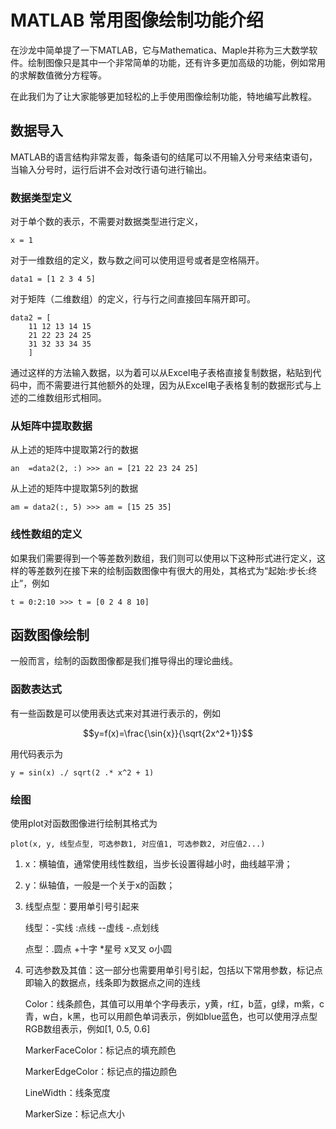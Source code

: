 # MATLAB 常用图像绘制功能介绍

在沙龙中简单提了一下MATLAB，它与Mathematica、Maple并称为三大数学软件。绘制图像只是其中一个非常简单的功能，还有许多更加高级的功能，例如常用的求解数值微分方程等。

在此我们为了让大家能够更加轻松的上手使用图像绘制功能，特地编写此教程。

## 数据导入

MATLAB的语言结构非常友善，每条语句的结尾可以不用输入分号来结束语句，当输入分号时，运行后讲不会对改行语句进行输出。

### 数据类型定义

对于单个数的表示，不需要对数据类型进行定义，

`x = 1`

对于一维数组的定义，数与数之间可以使用逗号或者是空格隔开。

`data1 = [1 2 3 4 5]`

对于矩阵（二维数组）的定义，行与行之间直接回车隔开即可。

```
data2 = [
    11 12 13 14 15
    21 22 23 24 25
    31 32 33 34 35
    ]
```

通过这样的方法输入数据，以为着可以从Excel电子表格直接复制数据，粘贴到代码中，而不需要进行其他额外的处理，因为从Excel电子表格复制的数据形式与上述的二维数组形式相同。

### 从矩阵中提取数据

从上述的矩阵中提取第2行的数据

`an  =data2(2, :) >>> an = [21 22 23 24 25]`

从上述的矩阵中提取第5列的数据

`am = data2(:, 5) >>> am = [15 25 35]`

### 线性数组的定义

如果我们需要得到一个等差数列数组，我们则可以使用以下这种形式进行定义，这样的等差数列在接下来的绘制函数图像中有很大的用处，其格式为“起始:步长:终止”，例如

`t = 0:2:10 >>> t = [0 2 4 8 10]`

## 函数图像绘制

一般而言，绘制的函数图像都是我们推导得出的理论曲线。

### 函数表达式

有一些函数是可以使用表达式来对其进行表示的，例如

$$y=f(x)=\frac{\sin{x}}{\sqrt{2x^2+1}}$$

用代码表示为

`y = sin(x) ./ sqrt(2 .* x^2 + 1)`

### 绘图

使用plot对函数图像进行绘制其格式为

`plot(x, y, 线型点型, 可选参数1, 对应值1, 可选参数2, 对应值2...)`

1. x：横轴值，通常使用线性数组，当步长设置得越小时，曲线越平滑；
2. y：纵轴值，一般是一个关于x的函数；
3. 线型点型：要用单引号引起来
   
   线型：-实线 :点线  --虚线  -.点划线

   点型：.圆点  +十字  *星号  x叉叉  o小圆

4. 可选参数及其值：这一部分也需要用单引号引起，包括以下常用参数，标记点即输入的数据点，线条即为数据点之间的连线
   
   Color：线条颜色，其值可以用单个字母表示，y黄，r红，b蓝，g绿，m紫，c青，w白，k黑，也可以用颜色单词表示，例如blue蓝色，也可以使用浮点型RGB数组表示，例如[1, 0.5, 0.6]

   MarkerFaceColor：标记点的填充颜色

   MarkerEdgeColor：标记点的描边颜色

   LineWidth：线条宽度

   MarkerSize：标记点大小